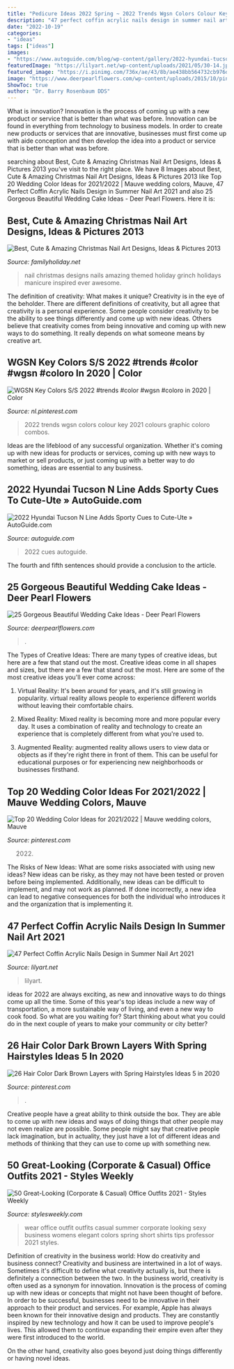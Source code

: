 ```yaml
---
title: "Pedicure Ideas 2022 Spring ~ 2022 Trends Wgsn Colors Colour Key 2021 Colours Graphic Coloro Combos"
description: "47 perfect coffin acrylic nails design in summer nail art 2021"
date: "2022-10-19"
categories:
- "ideas"
tags: ["ideas"]
images:
- "https://www.autoguide.com/blog/wp-content/gallery/2022-hyundai-tucson-n-line-eu-2021-01-27/2022-Hyundai-Tucson-N-Line-EU-09.jpg"
featuredImage: "https://lilyart.net/wp-content/uploads/2021/05/30-14.jpg"
featured_image: "https://i.pinimg.com/736x/ae/43/8b/ae438bb564732cb976d439ee00fcb2a0.jpg"
image: "https://www.deerpearlflowers.com/wp-content/uploads/2015/10/pink-ombre-floral-wedding-cake-idea-272x420.jpg"
ShowToc: true
author: "Dr. Barry Rosenbaum DDS"
---
```



What is innovation?
Innovation is the process of coming up with a new product or service that is better than what was before. Innovation can be found in everything from technology to business models. In order to create new products or services that are innovative, businesses must first come up with aide conception and then develop the idea into a product or service that is better than what was before.

	

		
searching about Best, Cute &amp; Amazing Christmas Nail Art Designs, Ideas &amp; Pictures 2013 you've visit to the right place. We have 8 Images about Best, Cute &amp; Amazing Christmas Nail Art Designs, Ideas &amp; Pictures 2013 like Top 20 Wedding Color Ideas for 2021/2022 | Mauve wedding colors, Mauve, 47 Perfect Coffin Acrylic Nails Design in Summer Nail Art 2021 and also 25 Gorgeous Beautiful Wedding Cake Ideas - Deer Pearl Flowers. Here it is:
		
    
## Best, Cute &amp; Amazing Christmas Nail Art Designs, Ideas &amp; Pictures 2013

<img loading=lazy src="http://www.familyholiday.net/wp-content/uploads/2012/11/Best-Cute-Amazing-Christmas-Nail-Art-Designs-Ideas-Pictures-2013_21.jpg" onerror="this.onerror=null;this.src='https://tse4.mm.bing.net/th?id=OIP.3XcMWC8ibFxzSDAaqwY6EwHaJ3&amp;pid=15.1';" alt="Best, Cute &amp; Amazing Christmas Nail Art Designs, Ideas &amp; Pictures 2013">

_Source: familyholiday.net_

>nail christmas designs nails amazing themed holiday grinch holidays manicure inspired ever awesome. 

	

The definition of creativity: What makes it unique?
Creativity is in the eye of the beholder. There are different definitions of creativity, but all agree that creativity is a personal experience. Some people consider creativity to be the ability to see things differently and come up with new ideas. Others believe that creativity comes from being innovative and coming up with new ways to do something. It really depends on what someone means by creative art.

    
## WGSN Key Colors S/S 2022 #trends #color #wgsn #coloro In 2020 | Color

<img loading=lazy src="https://i.pinimg.com/736x/20/89/7b/20897bccd9c5df1e8b00fc062af5f626.jpg" onerror="this.onerror=null;this.src='https://tse3.mm.bing.net/th?id=OIP.m8aUYuU2R2ZNq34XHJzuUwHaLH&amp;pid=15.1';" alt="WGSN Key Colors S/S 2022 #trends #color #wgsn #coloro in 2020 | Color">

_Source: nl.pinterest.com_

>2022 trends wgsn colors colour key 2021 colours graphic coloro combos. 

	

Ideas are the lifeblood of any successful organization. Whether it's coming up with new ideas for products or services, coming up with new ways to market or sell products, or just coming up with a better way to do something, ideas are essential to any business.

    
## 2022 Hyundai Tucson N Line Adds Sporty Cues To Cute-Ute » AutoGuide.com

<img loading=lazy src="https://www.autoguide.com/blog/wp-content/gallery/2022-hyundai-tucson-n-line-eu-2021-01-27/2022-Hyundai-Tucson-N-Line-EU-09.jpg" onerror="this.onerror=null;this.src='https://tse3.mm.bing.net/th?id=OIP.BN8OqUz_MbGBKvg1qwt_DgHaE8&amp;pid=15.1';" alt="2022 Hyundai Tucson N Line Adds Sporty Cues to Cute-Ute » AutoGuide.com">

_Source: autoguide.com_

>2022 cues autoguide. 

	

The fourth and fifth sentences should provide a conclusion to the article.

    
## 25 Gorgeous Beautiful Wedding Cake Ideas - Deer Pearl Flowers

<img loading=lazy src="https://www.deerpearlflowers.com/wp-content/uploads/2015/10/pink-ombre-floral-wedding-cake-idea-272x420.jpg" onerror="this.onerror=null;this.src='https://tse2.mm.bing.net/th?id=OIP.vmVlbDvSmx0Z-LOXJeiwLAAAAA&amp;pid=15.1';" alt="25 Gorgeous Beautiful Wedding Cake Ideas - Deer Pearl Flowers">

_Source: deerpearlflowers.com_

>. 

	

The Types of Creative Ideas: There are many types of creative ideas, but here are a few that stand out the most.
Creative ideas come in all shapes and sizes, but there are a few that stand out the most. Here are some of the most creative ideas you'll ever come across:
1. Virtual Reality: It's been around for years, and it's still growing in popularity. virtual reality allows people to experience different worlds without leaving their comfortable chairs.

2. Mixed Reality: Mixed reality is becoming more and more popular every day. It uses a combination of reality and technology to create an experience that is completely different from what you're used to.

3. Augmented Reality: augmented reality allows users to view data or objects as if they're right there in front of them. This can be useful for educational purposes or for experiencing new neighborhoods or businesses firsthand.


    
## Top 20 Wedding Color Ideas For 2021/2022 | Mauve Wedding Colors, Mauve

<img loading=lazy src="https://i.pinimg.com/736x/f4/2c/f4/f42cf4eae3207bc013fe4bd97c0f5464.jpg" onerror="this.onerror=null;this.src='https://tse2.mm.bing.net/th?id=OIP.uFFm-DHMbyWqNLGwYaAk5wHaPr&amp;pid=15.1';" alt="Top 20 Wedding Color Ideas for 2021/2022 | Mauve wedding colors, Mauve">

_Source: pinterest.com_

>2022. 

	

The Risks of New Ideas: What are some risks associated with using new ideas?
New ideas can be risky, as they may not have been tested or proven before being implemented. Additionally, new ideas can be difficult to implement, and may not work as planned. If done incorrectly, a new idea can lead to negative consequences for both the individual who introduces it and the organization that is implementing it.

    
## 47 Perfect Coffin Acrylic Nails Design In Summer Nail Art 2021

<img loading=lazy src="https://lilyart.net/wp-content/uploads/2021/05/30-14.jpg" onerror="this.onerror=null;this.src='https://tse4.mm.bing.net/th?id=OIP.qYQqmyhfP7-BNcPVimBDggHaLH&amp;pid=15.1';" alt="47 Perfect Coffin Acrylic Nails Design in Summer Nail Art 2021">

_Source: lilyart.net_

>lilyart. 

	

ideas for 2022 are always exciting, as new and innovative ways to do things come up all the time. Some of this year's top ideas include a new way of transportation, a more sustainable way of living, and even a new way to cook food. So what are you waiting for? Start thinking about what you could do in the next couple of years to make your community or city better?

    
## 26 Hair Color Dark Brown Layers With Spring Hairstyles Ideas 5 In 2020

<img loading=lazy src="https://i.pinimg.com/736x/ae/43/8b/ae438bb564732cb976d439ee00fcb2a0.jpg" onerror="this.onerror=null;this.src='https://tse4.mm.bing.net/th?id=OIP.8rcutYs3eIKusDhgIl8cNAHaKN&amp;pid=15.1';" alt="26 Hair Color Dark Brown Layers with Spring Hairstyles Ideas 5 in 2020">

_Source: pinterest.com_

>. 

	

Creative people have a great ability to think outside the box. They are able to come up with new ideas and ways of doing things that other people may not even realize are possible. Some people might say that creative people lack imagination, but in actuality, they just have a lot of different ideas and methods of thinking that they can use to come up with something new.

    
## 50 Great-Looking (Corporate &amp; Casual) Office Outfits 2021 - Styles Weekly

<img loading=lazy src="https://stylesweekly.com/wp-content/uploads/2018/01/50-great-looking-corporate-and-casual-work-outfits-for-women-12.jpg" onerror="this.onerror=null;this.src='https://tse1.mm.bing.net/th?id=OIP.azf68UwjZfh0d1CCR6soBQHaKA&amp;pid=15.1';" alt="50 Great-Looking (Corporate &amp; Casual) Office Outfits 2021 - Styles Weekly">

_Source: stylesweekly.com_

>wear office outfit outfits casual summer corporate looking sexy business womens elegant colors spring short shirts tips professor 2021 styles. 

	

Definition of creativity in the business world: How do creativity and business connect?
Creativity and business are intertwined in a lot of ways. Sometimes it's difficult to define what creativity actually is, but there is definitely a connection between the two. 
In the business world, creativity is often used as a synonym for innovation. Innovation is the process of coming up with new ideas or concepts that might not have been thought of before. In order to be successful, businesses need to be innovative in their approach to their product and services. For example, Apple has always been known for their innovative design and products. They are constantly inspired by new technology and how it can be used to improve people's lives. This allowed them to continue expanding their empire even after they were first introduced to the world. 

On the other hand, creativity also goes beyond just doing things differently or having novel ideas.

